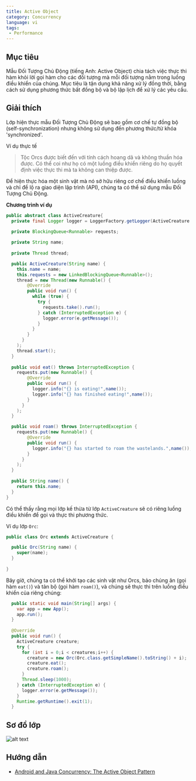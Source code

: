 ```yaml
---
title: Active Object
category: Concurrency
language: vi
tags:
 - Performance
---
```


## Mục tiêu

Mẫu Đối Tượng Chủ Động (tiếng Anh: Active Object) chia tách việc thực thi hàm khỏi lời gọi hàm cho các đối tượng mà mỗi đối tượng nằm trong luồng điều khiển của chúng.
Mục tiêu là tận dụng khả năng xử lý đồng thời, bằng cách sử dụng phương thức bất đồng bộ và bộ lập lịch để xử lý các yêu cầu.

## Giải thích

Lớp hiện thực mẫu Đối Tượng Chủ Động sẽ bao gồm cơ chế tự đồng bộ (self-synchronization) nhưng không sử dụng đến phương thức/từ khóa 'synchronized'.

Ví dụ thực tế

> Tộc Orcs được biết đến với tính cách hoang dã và không thuần hóa được. Có thể coi như họ có một luồng điều khiển riêng do họ quyết định việc thực thi mà ta không can thiệp được.

Để hiện thực hóa một sinh vật mà nó sở hữu riêng cơ chế điều khiển luồng và chỉ để lộ ra giao diện lập trình (API), chúng ta có thể sử dụng mẫu Đối Tượng Chủ Động.

**Chương trình ví dụ**

```java
public abstract class ActiveCreature{
  private final Logger logger = LoggerFactory.getLogger(ActiveCreature.class.getName());

  private BlockingQueue<Runnable> requests;
  
  private String name;
  
  private Thread thread;

  public ActiveCreature(String name) {
    this.name = name;
    this.requests = new LinkedBlockingQueue<Runnable>();
    thread = new Thread(new Runnable() {
        @Override
        public void run() {
          while (true) {
            try {
              requests.take().run();
            } catch (InterruptedException e) { 
              logger.error(e.getMessage());
            }
          }
        }
      }
    );
    thread.start();
  }
  
  public void eat() throws InterruptedException {
    requests.put(new Runnable() {
        @Override
        public void run() { 
          logger.info("{} is eating!",name());
          logger.info("{} has finished eating!",name());
        }
      }
    );
  }

  public void roam() throws InterruptedException {
    requests.put(new Runnable() {
        @Override
        public void run() { 
          logger.info("{} has started to roam the wastelands.",name());
        }
      }
    );
  }
  
  public String name() {
    return this.name;
  }
}
```

Có thể thấy rằng mọi lớp kế thừa từ lớp `ActiveCreature` sẽ có riêng luồng điều khiển để gọi và thực thi phương thức.

Ví dụ lớp `Orc`:

```java
public class Orc extends ActiveCreature {

  public Orc(String name) {
    super(name);
  }
  
}
```

Bây giờ, chúng ta có thể khởi tạo các sinh vật như Orcs, bảo chúng ăn (gọi hàm `eat()`) và tản bộ (gọi hàm `roam()`), và chúng sẽ thực thi trên luồng điều khiển của riêng chúng:

```java
  public static void main(String[] args) {  
    var app = new App();
    app.run();
  }
  
  @Override
  public void run() {
    ActiveCreature creature;
    try {
      for (int i = 0;i < creatures;i++) {
        creature = new Orc(Orc.class.getSimpleName().toString() + i);
        creature.eat();
        creature.roam();
      }
      Thread.sleep(1000);
    } catch (InterruptedException e) {
      logger.error(e.getMessage());
    }
    Runtime.getRuntime().exit(1);
  }
```

## Sơ đồ lớp

![alt text](../../../active-object/etc/active-object.urm.png "Active Object class diagram")

## Hướng dẫn

* [Android and Java Concurrency: The Active Object Pattern](https://www.youtube.com/watch?v=Cd8t2u5Qmvc)